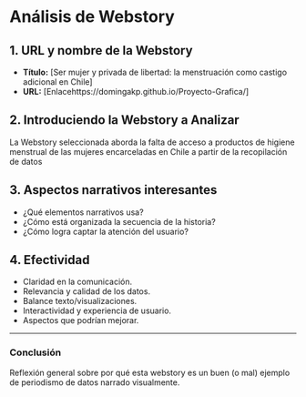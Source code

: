 # Análisis de Webstory 

## 1. URL y nombre de la Webstory
- **Título:** [Ser mujer y privada de libertad: la menstruación como castigo adicional en Chile]
- **URL:** [Enlacehttps://domingakp.github.io/Proyecto-Grafica/]

## 2. Introduciendo la Webstory a Analizar
La Webstory seleccionada aborda la falta de acceso a productos de higiene menstrual de las mujeres encarceladas en Chile a partir de la recopilación de datos 


## 3. Aspectos narrativos interesantes
- ¿Qué elementos narrativos usa?
- ¿Cómo está organizada la secuencia de la historia?
- ¿Cómo logra captar la atención del usuario?

## 4. Efectividad
- Claridad en la comunicación.
- Relevancia y calidad de los datos.
- Balance texto/visualizaciones.
- Interactividad y experiencia de usuario.
- Aspectos que podrían mejorar.

---

### Conclusión
Reflexión general sobre por qué esta webstory es un buen (o mal) ejemplo de periodismo de datos narrado visualmente.

